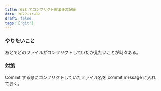 ```yaml
---
title: Git でコンフリクト解消後の記録
date: 2022-12-02
draft: false
tags: ['git']
---
```


### やりたいこと
あとでどのファイルがコンフリクトしていたか見たいことが時々ある。

### 対策
Commit する際にコンフリクトしていたファイル名を commit message に入れておく。